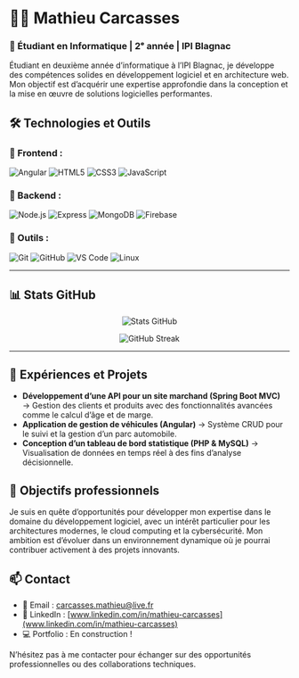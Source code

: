 # 👨‍💻 Mathieu Carcasses

### 🏫 Étudiant en Informatique | 2ᵉ année | IPI Blagnac

Étudiant en deuxième année d’informatique à l’IPI Blagnac, je développe des compétences solides en développement logiciel et en architecture web. Mon objectif est d’acquérir une expertise approfondie dans la conception et la mise en œuvre de solutions logicielles performantes.

## 🛠️ Technologies et Outils

### 🔹 Frontend :
![Angular](https://img.shields.io/badge/Angular-DD0031?style=for-the-badge&logo=angular&logoColor=white)
![HTML5](https://img.shields.io/badge/HTML5-E34F26?style=for-the-badge&logo=html5&logoColor=white)
![CSS3](https://img.shields.io/badge/CSS3-1572B6?style=for-the-badge&logo=css3&logoColor=white)
![JavaScript](https://img.shields.io/badge/JavaScript-F7DF1E?style=for-the-badge&logo=javascript&logoColor=black)

### 🔹 Backend :
![Node.js](https://img.shields.io/badge/Node.js-339933?style=for-the-badge&logo=nodedotjs&logoColor=white)
![Express](https://img.shields.io/badge/Express.js-000000?style=for-the-badge&logo=express&logoColor=white)
![MongoDB](https://img.shields.io/badge/MongoDB-47A248?style=for-the-badge&logo=mongodb&logoColor=white)
![Firebase](https://img.shields.io/badge/Firebase-FFCA28?style=for-the-badge&logo=firebase&logoColor=black)

### 🔹 Outils :
![Git](https://img.shields.io/badge/Git-F05032?style=for-the-badge&logo=git&logoColor=white)
![GitHub](https://img.shields.io/badge/GitHub-181717?style=for-the-badge&logo=github&logoColor=white)
![VS Code](https://img.shields.io/badge/VS%20Code-007ACC?style=for-the-badge&logo=visual-studio-code&logoColor=white)
![Linux](https://img.shields.io/badge/Linux-FCC624?style=for-the-badge&logo=linux&logoColor=black)

---

## 📊 Stats GitHub

<p align="center">
  <img src="https://github-readme-stats.vercel.app/api?username=mathieucrcs&show_icons=true&theme=radical" alt="Stats GitHub" />
</p>

<p align="center">
  <img src="https://github-readme-streak-stats.herokuapp.com/?user=mathieucrcs&theme=radical" alt="GitHub Streak" />
</p>

---
## 📌 Expériences et Projets
- **Développement d’une API pour un site marchand (Spring Boot MVC)** → Gestion des clients et produits avec des fonctionnalités avancées comme le calcul d’âge et de marge.
- **Application de gestion de véhicules (Angular)** → Système CRUD pour le suivi et la gestion d’un parc automobile.
- **Conception d’un tableau de bord statistique (PHP & MySQL)** → Visualisation de données en temps réel à des fins d’analyse décisionnelle.

## 🎯 Objectifs professionnels
Je suis en quête d’opportunités pour développer mon expertise dans le domaine du développement logiciel, avec un intérêt particulier pour les architectures modernes, le cloud computing et la cybersécurité. Mon ambition est d’évoluer dans un environnement dynamique où je pourrai contribuer activement à des projets innovants.

## 📫 Contact
- 📧 Email : [carcasses.mathieu@live.fr](mailto:carcasses.mathieu@live.fr)
- 🔗 LinkedIn : [www.linkedin.com/in/mathieu-carcasses](www.linkedin.com/in/mathieu-carcasses)
- 💻 Portfolio : En construction !

N’hésitez pas à me contacter pour échanger sur des opportunités professionnelles ou des collaborations techniques.
